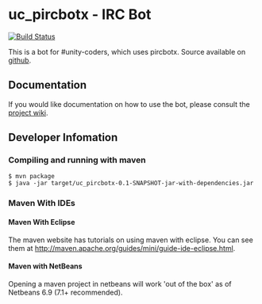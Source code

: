 # uc_pircbotx - IRC Bot
[![Build Status](https://travis-ci.org/unitycoders/uc_pircbotx.svg?branch=master)](https://travis-ci.org/unitycoders/uc_pircbotx)

This is a bot for #unity-coders, which uses pircbotx. Source available on
[github](http://git.unitycoders.co.uk/uc_pircbotx).

## Documentation
If you would like documentation on how to use the bot, please consult the
[project wiki](https://github.com/unitycoders/uc_pircbotx/wiki).

## Developer Infomation

### Compiling and running with maven
    $ mvn package
    $ java -jar target/uc_pircbotx-0.1-SNAPSHOT-jar-with-dependencies.jar

### Maven With IDEs
#### Maven With Eclipse
The maven website has tutorials on using maven with eclipse. You can see them at http://maven.apache.org/guides/mini/guide-ide-eclipse.html.

#### Maven with NetBeans
Opening a maven project in netbeans will work 'out of the box' as of Netbeans 6.9 (7.1+ recommended).

